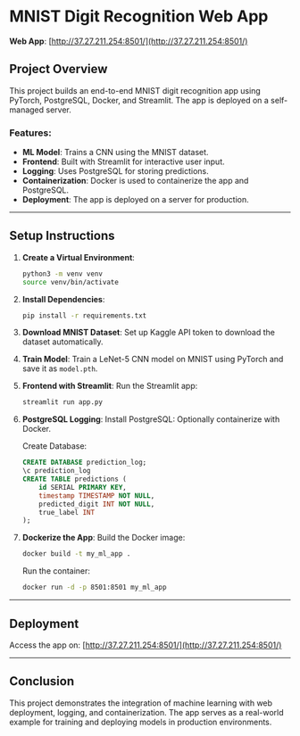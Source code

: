 # MNIST Digit Recognition Web App

**Web App**: [http://37.27.211.254:8501/](http://37.27.211.254:8501/)

## Project Overview

This project builds an end-to-end MNIST digit recognition app using PyTorch, PostgreSQL, Docker, and Streamlit. The app is deployed on a self-managed server.

### Features:
- **ML Model**: Trains a CNN using the MNIST dataset.
- **Frontend**: Built with Streamlit for interactive user input.
- **Logging**: Uses PostgreSQL for storing predictions.
- **Containerization**: Docker is used to containerize the app and PostgreSQL.
- **Deployment**: The app is deployed on a server for production.

---

## Setup Instructions

1. **Create a Virtual Environment**:
    ```bash
    python3 -m venv venv
    source venv/bin/activate
    ```

2. **Install Dependencies**:
    ```bash
    pip install -r requirements.txt
    ```

3. **Download MNIST Dataset**:
    Set up Kaggle API token to download the dataset automatically.

4. **Train Model**:
    Train a LeNet-5 CNN model on MNIST using PyTorch and save it as `model.pth`.

5. **Frontend with Streamlit**:
    Run the Streamlit app:
    ```bash
    streamlit run app.py
    ```

6. **PostgreSQL Logging**:
    Install PostgreSQL: Optionally containerize with Docker.

    Create Database:
    ```sql
    CREATE DATABASE prediction_log;
    \c prediction_log
    CREATE TABLE predictions (
        id SERIAL PRIMARY KEY,
        timestamp TIMESTAMP NOT NULL,
        predicted_digit INT NOT NULL,
        true_label INT
    );
    ```

7. **Dockerize the App**:
    Build the Docker image:
    ```bash
    docker build -t my_ml_app .
    ```
    Run the container:
    ```bash
    docker run -d -p 8501:8501 my_ml_app
    ```

---

## Deployment

Access the app on: [http://37.27.211.254:8501/](http://37.27.211.254:8501/)

---

## Conclusion

This project demonstrates the integration of machine learning with web deployment, logging, and containerization. The app serves as a real-world example for training and deploying models in production environments.
